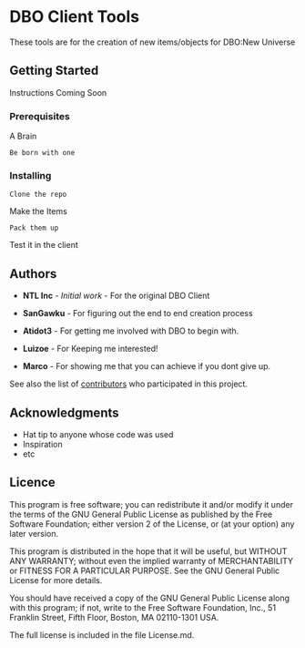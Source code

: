 # DBO Client Tools

These tools are for the creation of new items/objects for DBO:New Universe

## Getting Started

Instructions Coming Soon

### Prerequisites

A Brain

```
Be born with one
```

### Installing


```
Clone the repo
```

Make the Items

```
Pack them up
```

Test it in the client



## Authors

* **NTL Inc** - *Initial work* - For the original DBO Client

* **SanGawku** - For figuring out the end to end creation process

* **Atidot3** - For getting me involved with DBO to begin with.

* **Luizoe** - For Keeping me interested!

* **Marco** - For showing me that you can achieve if you dont give up.

 
See also the list of [contributors](https://github.com/your/project/contributors) who participated in this project.


## Acknowledgments

* Hat tip to anyone whose code was used
* Inspiration
* etc


## Licence
This program is free software; you can redistribute it and/or modify it under the terms of the GNU General Public License as published by the Free Software Foundation; either version 2 of the License, or (at your option) any later version.

This program is distributed in the hope that it will be useful, but WITHOUT ANY WARRANTY; without even the implied warranty of MERCHANTABILITY or FITNESS FOR A PARTICULAR PURPOSE. See the GNU General Public License for more details.

You should have received a copy of the GNU General Public License along with this program; if not, write to the Free Software Foundation, Inc., 51 Franklin Street, Fifth Floor, Boston, MA 02110-1301 USA.

The full license is included in the file License.md.
